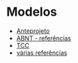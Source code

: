 # Modelos

- [Anteprojeto](https://onedrive.live.com/edit.aspx?cid=00664a182ae91239&page=view&resid=664A182AE91239!55493&parId=664A182AE91239!130&app=Word&wacqt=mru)
- [ABNT - referências](https://blog.mettzer.com/referencia-bibliografica-normas-abnt)
- [TCC](https://www.portal.ufpr.br/tutoriais/tutoriais_normaliza/modelo_trabalho_academico.pdf)
- [várias referências](http://nau.uniriotec.br/index.php/referencias-bibliograficas)